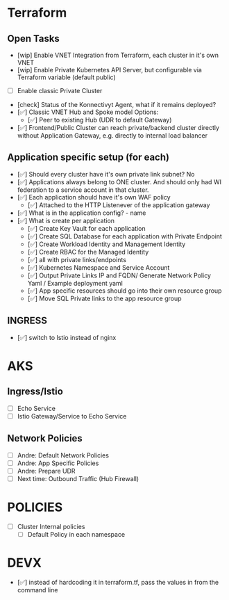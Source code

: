# Terraform
## Open Tasks
- [wip] Enable VNET Integration from Terraform, each cluster in it's own VNET
- [wip] Enable Private Kubernetes API Server, but configurable via Terraform variable (default public)
- [ ] Enable classic Private Cluster
- [check] Status of the Konnectivyt Agent, what if it remains deployed?
- [✅] Classic VNET Hub and Spoke model
    Options:
    - [✅] Peer to existing Hub (UDR to default Gateway)
- [✅] Frontend/Public Cluster can reach private/backend cluster directly without Application Gateway, e.g. directly to internal load balancer
## Application specific setup (for each)
- [✅] Should every cluster have it's own private link subnet? No
- [✅] Applications always belong to ONE cluster. And should only had WI federation to a service account in that cluster.
- [✅] Each application should have it's own WAF policy
    - [✅] Attached to the HTTP Listenever of the application gateway
- [✅] What is in the application config? 
      - name
- [✅] What is create per application
    - [✅] Create Key Vault for each application
    - [✅] Create SQL Database for each application with Private Endpoint
    - [✅] Create Workload Identity and Management Identity
    - [✅] Create RBAC for the Managed Identity
    - [✅] all with private links/endpoints
    - [✅] Kubernetes Namespace and Service Account
    - [✅] Output Private Links IP and FQDN/ Generate Network Policy Yaml / Example deployment yaml
    - [✅] App specific resources should go into their own resource group
    - [✅] Move SQL Private links to the app resource group

## INGRESS
- [✅] switch to Istio instead of nginx

# AKS
## Ingress/Istio
- [ ] Echo Service
- [ ] Istio Gateway/Service to Echo Service

## Network Policies
- [ ] Andre: Default Network Policies
- [ ] Andre: App Specific Policies
- [ ] Andre: Prepare UDR
- [ ] Next time: Outbound Traffic (Hub Firewall)

# POLICIES
- [ ] Cluster Internal policies
  - [ ] Default Policy in each namespace

# DEVX
- [✅] instead of hardcoding it in terraform.tf, pass the values in from the command line